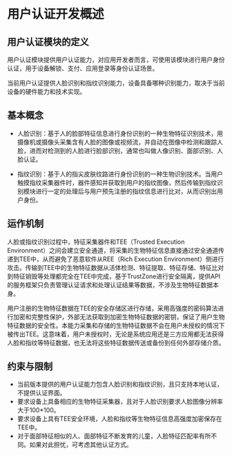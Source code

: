 # 用户认证开发概述

## 用户认证模块的定义

用户认证模块提供用户认证能力，对应用开发者而言，可使用该模块进行用户身份认证，用于设备解锁、支付、应用登录等身份认证场景。

当前用户认证提供人脸识别和指纹识别能力，设备具备哪种识别能力，取决于当前设备的硬件能力和技术实现。

## 基本概念

- 人脸识别：基于人的脸部特征信息进行身份识别的一种生物特征识别技术，用摄像机或摄像头采集含有人脸的图像或视频流，并自动在图像中检测和跟踪人脸，进而对检测到的人脸进行脸部识别，通常也叫做人像识别、面部识别、人脸认证。

- 指纹识别：基于人的指尖皮肤纹路进行身份识别的一种生物识别技术。当用户触摸指纹采集器件时，器件感知并获取到用户的指纹图像，然后传输到指纹识别模块进行一定的处理后与用户预先注册的指纹信息进行比对，从而识别出用户身份。

## 运作机制

人脸或指纹识别过程中，特征采集器件和TEE（Trusted Execution Environment）之间会建立安全通道，将采集的生物特征信息直接通过安全通道传递到TEE中，从而避免了恶意软件从REE（Rich Execution Environment）侧进行攻击。传输到TEE中的生物特征数据从活体检测、特征提取、特征存储、特征比对到特征销毁等处理都完全在TEE中完成，基于TrustZone进行安全隔离，提供API的服务框架只负责管理认证请求和处理认证结果等数据，不涉及生物特征数据本身。

用户注册的生物特征数据在TEE的安全存储区进行存储，采用高强度的密码算法进行加密和完整性保护，外部无法获取到加密生物特征数据的密钥，保证了用户生物特征数据的安全性。本能力采集和存储的生物特征数据不会在用户未授权的情况下被传出TEE。这意味着，用户未授权时，无论是系统应用还是三方应用都无法获得人脸和指纹等特征数据，也无法将这些特征数据传送或备份到任何外部存储介质。

## 约束与限制

- 当前版本提供的用户认证能力包含人脸识别和指纹识别，且只支持本地认证，不提供认证界面。
- 要求设备上具备相应的生物特征采集器，且对于人脸识别要求人脸图像分辨率大于100*100。
- 要求设备上具有TEE安全环境，人脸和指纹等生物特征信息高强度加密保存在TEE中。
- 对于面部特征相似的人、面部特征不断发育的儿童，人脸特征匹配率有所不同。如果对此担忧，可考虑其他认证方式。